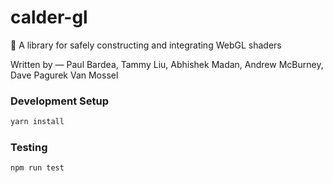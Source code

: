 # calder-gl
:art:  A library for safely constructing and integrating WebGL shaders

Written by &mdash; Paul Bardea, Tammy Liu, Abhishek Madan, Andrew McBurney, Dave Pagurek Van Mossel

### Development Setup

```bash
yarn install
```

### Testing

```bash
npm run test
```
